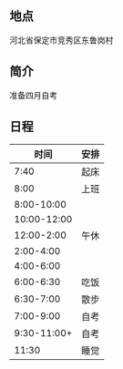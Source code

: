 ## 地点

河北省保定市竞秀区东鲁岗村



## 简介

准备四月自考



## 日程

| 时间        | 安排 |
| ----------- | ---- |
| 7:40        | 起床 |
| 8:00        | 上班 |
| 8:00-10:00  |      |
| 10:00-12:00 |      |
| 12:00-2:00  | 午休 |
| 2:00-4:00   |      |
| 4:00-6:00   |      |
| 6:00-6:30   | 吃饭 |
| 6:30-7:00   | 散步 |
| 7:00-9:00   | 自考 |
| 9:30-11:00+ | 自考 |
| 11:30       | 睡觉 |

